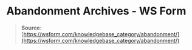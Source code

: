# Abandonment Archives - WS Form

> **Source**: [https://wsform.com/knowledgebase_category/abandonment/](https://wsform.com/knowledgebase_category/abandonment/)

